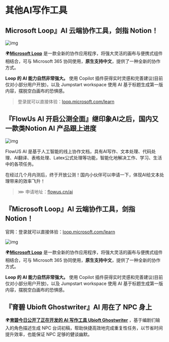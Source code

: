 # 其他AI写作工具

## Microsoft Loop』AI 云端协作工具，剑指 Notion！

![img](https://p3-juejin.byteimg.com/tos-cn-i-k3u1fbpfcp/e3444dc179d345829d9570f924c34160~tplv-k3u1fbpfcp-zoom-in-crop-mark:1512:0:0:0.awebp)

🌍[**Microsoft Loop**](https://loop.microsoft.com/learn) 是一款全新的协作应用程序，将强大灵活的画布与便携式组件相结合，可与 Microsoft 365 协同使用，**原生支持中文**，提供了一种全新的协作方式。

**Loop 的 AI 能力自然非常强大。** 使用 Copilot 插件获得实时灵感和完善建议(目前仅对小部分用户开放)，以及 Jumpstart workspace 使用 AI 基于标题生成第一版内容，摆脱空白画布的恐惧感。

> 登录就可以直接体验：[loop.microsoft.com/learn](https://loop.microsoft.com/learn)

## 『FlowUs AI 开启公测全面』继印象AI之后，国内又一款类Notion AI 产品跟上进度

![img](https://p3-juejin.byteimg.com/tos-cn-i-k3u1fbpfcp/9a9cd7947e894a9b9280fe579d3eec9d~tplv-k3u1fbpfcp-zoom-in-crop-mark:1512:0:0:0.awebp)

FlowUS AI 是基于人工智能的线上协作文档，具有AI写作、文本处理、代码处理、Al翻译、表格处理、Latex公式处理等功能，智能化地解决工作、学习、生活中的各项任务。

在经过几个月内测后，终于开放公测！国内小伙伴可以申请一下，体现AI给文本处理带来的效率飞升！

> ⋙ 申请地址：[flowus.cn/ai](https://flowus.cn/ai)

## 『Microsoft Loop』AI 云端协作工具，剑指 Notion！

官网：登录就可以直接体验：[loop.microsoft.com/learn](https://loop.microsoft.com/learn)

![img](https://p3-juejin.byteimg.com/tos-cn-i-k3u1fbpfcp/e3444dc179d345829d9570f924c34160~tplv-k3u1fbpfcp-zoom-in-crop-mark:1512:0:0:0.awebp)

🌍[**Microsoft Loop**](https://loop.microsoft.com/learn) 是一款全新的协作应用程序，将强大灵活的画布与便携式组件相结合，可与 Microsoft 365 协同使用，**原生支持中文**，提供了一种全新的协作方式。

**Loop 的 AI 能力自然非常强大。** 使用 Copilot 插件获得实时灵感和完善建议(目前仅对小部分用户开放)，以及 Jumpstart workspace 使用 AI 基于标题生成第一版内容，摆脱空白画布的恐惧感。

## 『育碧 Ubioft Ghostwriter』AI 用在了 NPC 身上

🌍[**育碧今日公开了正在开发的 AI 写作工具 Ubioft Ghostwriter**](https://www.gcores.com/articles/163723) ，基于编剧们输入的角色描述生成 NPC 台词初稿，帮助快捷高效地完成重复性任务，以节省时间提升效率，也能保证 NPC 足够的健谈幽默。